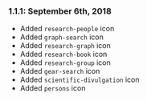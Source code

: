 ### 1.1.1: September 6th, 2018

* Added `research-people` icon
* Added `graph-search` icon
* Added `research-graph` icon
* Added `research-book` icon
* Added `research-group` icon
* Added `gear-search` icon
* Added `scientific-divulgation` icon
* Added `persons` icon
